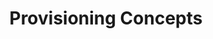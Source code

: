 ---
layout: post
title: Provisioning Concepts
description: ""
modified: 
category: posts
tags: []
share: false
image:
  feature: servers.jpg
  credit: wikimedia.org
  creditlink: http://wikimedia.org
---